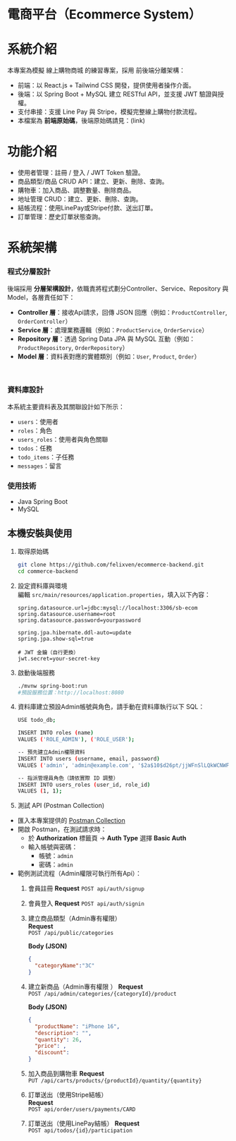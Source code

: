 # 電商平台（Ecommerce System）

# 系統介紹
本專案為模擬 線上購物商城 的練習專案，採用 前後端分離架構：
- 前端：以 React.js + Tailwind CSS 開發，提供使用者操作介面。
- 後端：以 Spring Boot + MySQL 建立 RESTful API，並支援 JWT 驗證與授權。
- 支付串接：支援 Line Pay 與 Stripe，模擬完整線上購物付款流程。
- 本檔案為 **前端原始碼**，後端原始碼請見：(link)

# 功能介紹
- 使用者管理：註冊 / 登入 / JWT Token 驗證。
- 商品類型/商品 CRUD API：建立、更新、刪除、查詢。
- 購物車：加入商品、調整數量、刪除商品。
- 地址管理 CRUD：建立、更新、刪除、查詢。
- 結帳流程：使用LinePay或Stripe付款、送出訂單。
- 訂單管理：歷史訂單狀態查詢。

# 系統架構
### 程式分層設計
後端採用 **分層架構設計**，依職責將程式劃分Controller、Service、Repository 與 Model，各層責任如下：
- **Controller 層**：接收Api請求，回傳 JSON 回應（例如：`ProductController`, `OrderController`）  
- **Service 層**：處理業務邏輯（例如：`ProductService`, `OrderService`）  
- **Repository 層**：透過 Spring Data JPA 與 MySQL 互動（例如：`ProductRepository`, `OrderRepository`）  
- **Model 層**：資料表對應的實體類別（例如：`User`, `Product`, `Order`）
<br/>

### 資料庫設計
本系統主要資料表及其關聯設計如下所示：
- `users`：使用者  
- `roles`：角色  
- `users_roles`：使用者與角色關聯  
- `todos`：任務  
- `todo_items`：子任務  
- `messages`：留言  

### 使用技術
- Java Spring Boot
- MySQL

## 本機安裝與使用

1. 取得原始碼
   ```bash
   git clone https://github.com/felixven/ecommerce-backend.git
   cd commerce-backend
   ```
   
2. 設定資料庫與環境  
   編輯 `src/main/resources/application.properties`，填入以下內容：

   ```properties
   spring.datasource.url=jdbc:mysql://localhost:3306/sb-ecom
   spring.datasource.username=root
   spring.datasource.password=yourpassword

   spring.jpa.hibernate.ddl-auto=update
   spring.jpa.show-sql=true

   # JWT 金鑰（自行更換）
   jwt.secret=your-secret-key
   ```
   
3. 啟動後端服務
   ```bash
   ./mvnw spring-boot:run
   #預設服務位置：http://localhost:8080
   ```
   
4. 資料庫建立預設Admin帳號與角色，請手動在資料庫執行以下 SQL：
   ```bash
   USE todo_db;
   
   INSERT INTO roles (name)
   VALUES ('ROLE_ADMIN'), ('ROLE_USER');
   
   -- 預先建立Admin權限資料
   INSERT INTO users (username, email, password)
   VALUES ('admin', 'admin@example.com', '$2a$10$d26pt/jjWFnSlLQkWCNWFuwbZf0A97Pg6ZGbw8ZejYoEx3V1dPWay');
   
   -- 指派管理員角色（請依實際 ID 調整）
   INSERT INTO users_roles (user_id, role_id)
   VALUES (1, 1);
   ```
   
5. 測試 API (Postman Collection)
  - 匯入本專案提供的 [Postman Collection](docs/todo-api.postman_collection.json)   
   - 開啟 Postman，在測試請求時：
     - 於 **Authorization** 標籤頁 → **Auth Type** 選擇 **Basic Auth**
     - 輸入帳號與密碼：
       - 帳號：`admin`  
       - 密碼：`admin`  
- 範例測試流程（Admin權限可執行所有Api）：  
     1. 會員註冊
        **Request** 
        `POST api/auth/signup`
        
     2. 會員登入
         **Request** 
        `POST api/auth/signin`
        
     3. 建立商品類型（Admin專有權限）  
        **Request**  
        `POST /api/public/categories`  

        **Body (JSON)**  
        ```json
        {
          "categoryName":"3C"
        }
        ```
        
     4. 建立新商品（Admin專有權限 ）
        **Request**  
        `POST /api/admin/categories/{categoryId}/product`  

        **Body (JSON)**  
        ```json
        {
          "productName": "iPhone 16",
          "description": "",
          "quantity": 26,
          "price": ,
          "discount": 
        }
        ```
        
     5. 加入商品到購物車 
        **Request**  
        `PUT /api/carts/products/{productId}/quantity/{quantity}`  
        
     6. 訂單送出（使用Stripe結帳）  
        **Request**  
        `POST api/order/users/payments/CARD`
        
     7. 訂單送出（使用LinePay結帳） 
        **Request**  
        `POST api/todos/{id}/participation`
   





